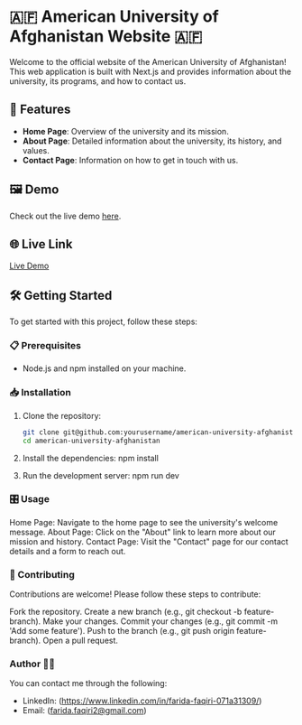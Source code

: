 # 🇦🇫 American University of Afghanistan Website 🇦🇫

Welcome to the official website of the American University of Afghanistan! This web application is built with Next.js and provides information about the university, its programs, and how to contact us.

## 🚀 Features

- **Home Page**: Overview of the university and its mission.
- **About Page**: Detailed information about the university, its history, and values.
- **Contact Page**: Information on how to get in touch with us.

## 🖼️ Demo

Check out the live demo [here](./public/images/Capture.JPG).

## 🌐 Live Link

[Live Demo](http://your-live-link.com)

## 🛠️ Getting Started

To get started with this project, follow these steps:

### 📋 Prerequisites

- Node.js and npm installed on your machine.

### 📥 Installation

1. Clone the repository:
   ```bash
   git clone git@github.com:yourusername/american-university-afghanistan.git
   cd american-university-afghanistan

2. Install the dependencies:
   npm install

3. Run the development server:
   npm run dev

### 🎛️ Usage

Home Page: Navigate to the home page to see the university's welcome message.
About Page: Click on the "About" link to learn more about our mission and history.
Contact Page: Visit the "Contact" page for our contact details and a form to reach out.

### 🤝 Contributing

Contributions are welcome! Please follow these steps to contribute:

Fork the repository.
Create a new branch (e.g., git checkout -b feature-branch).
Make your changes.
Commit your changes (e.g., git commit -m 'Add some feature').
Push to the branch (e.g., git push origin feature-branch).
Open a pull request.

### Author 👩‍💻
You can contact me through the following:

- LinkedIn: (<https://www.linkedin.com/in/farida-faqiri-071a31309/>)
- Email: (<farida.faqiri2@gmail.com>)
